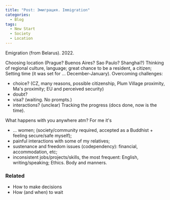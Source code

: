 ```yaml
---
title: "Post: Эмиграция. Immigration"
categories:
  - Blog
tags:
  - New Start 
  - Society 
  - Location 
---
```


Emigration (from Belarus). 
2022. 

Choosing location (Prague? Buenos Aires? Sao Paulo? Shanghai?)
Thinking of regional culture, language; great chance to be a resident, a citizen; 
Setting time (it was set for ... December-January). 
Overcoming challenges: 
- choice? (CZ, many reasons, possible citizenship, Plum Village proximity, Ma's proximity; EU and perceived security)
- doubt? 
- visa? (waiting. No prompts.)
- interactions? (unclear) 
Tracking the progress (docs done, now is the time). 



What happens with you anywhere atm? For me it's
- ... women; (society/community required, accepted as a Buddhist + feeling secure/safe myself); 
- painful interactions with some of my relatives; 
- sustenance and freedom issues (codependency): financial, accommodation, etc; 
- inconsistent jobs/projects/skills, the most frequent: English, writing/speaking; Ethics. Body and manners. 

### Related
- How to make decisions 
- How (and when) to wait 

